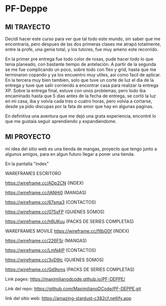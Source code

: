 # PF-Deppe
## MI TRAYECTO

Decidí hacer este curso para ver que tal todo este mundo, sin saber que me encontraría, pero despues de las dos primeras clases me atrapó totalmente, entre la profe, una genia total, y los tutores, fue muy ameno este recorrido.

En la primer pre entrega fue todo color de rosas, pude hacer todo lo que tenia planeado, con bastante tiempo de antelación. A partir de la segunda se me fue complicando un poco, sobre todo con flex y grid, hasta que me terminaron copando y ya los encuentro muy utiles, asi como facil de aplicar. En la tercera muy bien tambien, solo que tuve un corte de luz el dia de la entrega y tuve que salir corriendo a encontrar casa para realizar la entrega XP. Sobre la entrega final, estuve con unos problemas, pero todo iba encaminado hasta que 5 dias antes de la fecha de entrega, se cortó la luz en mi casa, iba y volvía cada tres o cuatro horas, pero volvia a cortarse, desde ya pido discupas por la fata de amor que hay en algunas paginas.

En definitiva una aventura que me dejó una grata experiencia, encontré lo que me gustaía seguir aprendiendo y expandiendome.

## MI PROYECTO

mi idea del sitio web es una tienda de mangas, proyecto que tengo junto a algunos amigos, para en algun futuro llegar a poner una tienda.

En la pantalla "index"




WAREFRAMES ESCRITORO

https://wireframe.cc/ADp2CN (INDEX)

https://wireframe.cc/IANHj0 (MANGAS)

https://wireframe.cc/67sma3 (CONTACTOS)

https://wireframe.cc/075xFP (QUIENES SOMOS)

https://wireframe.cc/h6UKuu (PACKS DE SERIES COMPLETAS)


WAREFRAMES MOVILE
https://wireframe.cc/f6bG0f (INDEX)

https://wireframe.cc/226FSr (MANGAS)

https://wireframe.cc/LmN4IP (CONTACTOS)

https://wireframe.cc/3vD9Ic (QUIENES SOMOS)

https://wireframe.cc/Gd9sms (PACKS DE SERIES COMPLETAS)

Link pages: https://maximilianodcode.github.io/PF-DEPPE/

Link del repo: https://github.com/MaximilianoDCode/PF-DEPPE.git

link del sitio web: https://amazing-stardust-c382cf.netlify.app

